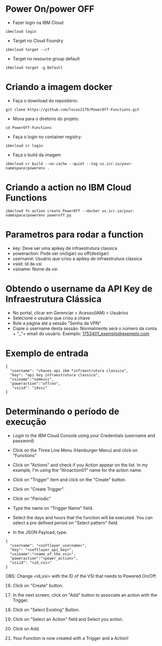 # Power On/power OFF <br>
- Fazer login na IBM Cloud
```
ibmcloud login
```
- Target no Cloud Foundry
```
ibmcloud target --cf
```
- Target no resource group default
```
ibmcloud target -g Default
```
# Criando a imagem docker
 - Faça o download do repositório:
 ```
 git clone https://github.com/lucas2179/PowerOff-Functions.git
 ```
 - Mova para o diretório do projeto: 
 ```
 cd PowerOff-Functions
 ```
 - Faça o login no container registry: 
 ```
 ibmcloud cr login
 ```
 - Faça o build da imagem
 ```
 ibmcloud cr build --no-cache --quiet --tag us.icr.io/your-namespace/powerenv .
 ```
# Criando a action no IBM Cloud Functions
```
ibmcloud fn action create PowerOff --docker us.icr.io/your-namespace/powerenv poweroff.py
```

# Parametros para rodar a function
- key: Deve ser uma apikey de infraestrutura classica
- poweraction: Pode ser on(ligar) ou off(desligar)<br>
- username: Usuário que criou a apikey de infraestrutura clássica
- vsiid: Id da vsi
- vsiname: Nome da vsi


# Obtendo o username da API Key de Infraestrutura Clássica

- No portal, clicar em Gerenciar > Acesso(IAM) > Usuários
- Selecione o usuário que criou a chave
- Role a página até a sessão "Senha da VPN"
- Copie o username desta sessão. Normalmente será o número da conta + "_"+ email do usuário. Exemplo: 1753401_exemplo@exemplo.com

# Exemplo de entrada
```
{
  "username": "chaves api ibm *infraestrutura classica",
  "key": "api key infraestrutura classica",
  "vsiname":"nomevsi",
  "poweraction":"off/on",
   "vsiid": "idvsi"
}
```

# Determinando o período de execução
- Login to the IBM Cloud Console using your Credentials (username and password)

- Click on the Three Line Menu (Hamburger Menu) and click on "Functions"

- Click on "Actions" and check if you Action appear on the list. In my example, I'm using the "itiroaction01" name for the action name.

- Click on "Trigger" item and click on the "Create" button.

- Click on "Create Trigger".

- Click on "Periodic"

- Type the name on "Trigger Name" field.

- Select the days and hours that the function will be executed. You can select a pre defined period on "Select pattern" field.

- In the JSON Payload, type:
```
{
  "username": "<softlayer_username>",
  "key": "<softlayer_api_key>",
  "vsiname":"<name_of_the_vsi>",
  "poweraction":"<power_action>",
  "vsiid": "<id_vsi>"
}
```


OBS: Change <id_vsi> with the ID of the VSI that needs to Powered On/Off.

16. Click on "Create" button.

17. In the next screen, click on "Add" button to associate an action with the Trigger.

18. Click on "Select Existing" Button.

19. Click on "Select an Action" field and Select you action.

20. Click on Add.

21. Your Function is now created with a Trigger and a Action!
